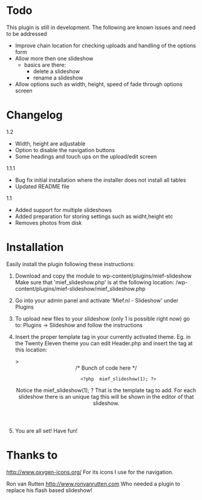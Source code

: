 # Todo #

This plugin is still in development. The following are known issues and need to be addressed

- Improve chain location for checking uploads and handling of the options form
- Allow more then one slideshow
    - basics are there:
        - delete a slideshow
        - rename a slideshow
- Allow options such as width, height, speed of fade through options screen

# Changelog #

1.2
* Width, height are adjustable
* Option to disable the navigation buttons
* Some headings and touch ups on the upload/edit screen

1.1.1
* Bug fix initial installation where the installer does not install all tables
* Updated README file

1.1
* Added support for multiple slideshows
* Added preparation for storing settings such as widht,height etc
* Removes photos from disk


# Installation #

Easily install the plugin following these instructions:

1) Download and copy the module to wp-content/plugins/mief-slideshow
   Make sure that 'mief_slideshow.php' is at the following location:
        /wp-content/plugins/mief-slideshow/mief_slideshow.php

2) Go into your admin panel and activate 'Mief.nl - Slideshow' under Plugins

3) To upload new files to your slideshow (only 1 is possible right now) go to:
        Plugins -> Slideshow and follow the instructions

4) Insert the proper template tag in your currently activated theme.
   Eg. in the Twenty Eleven theme you can edit Header.php and insert the tag at this location:

    <body <?php body_class(); ?>>
    <div id="page" class="hfeed">
        <header id="branding" role="banner">
                <hgroup>
                    /* Bunch of code here */
                </hgroup>

                <?php  mief_slideshow(1); ?>

    Notice the mief_slideshow(1); ? That is the template tag to add. For each slideshow there is an unique tag
    this will be shown in the editor of that slideshow.

5) You are all set! Have fun!

# Thanks to #

http://www.oxygen-icons.org/
For its icons I use for the navigation.

Ron van Rutten <http://www.ronvanrutten.com>
Who needed a plugin to replace his flash based slideshow!